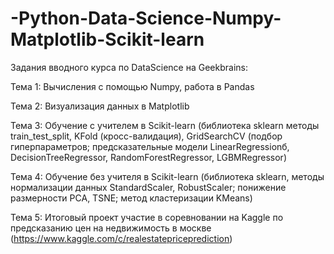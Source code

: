 # -Python-Data-Science-Numpy-Matplotlib-Scikit-learn
Задания вводного курса по DataScience на Geekbrains:

Тема 1: Вычисления с помощью Numpy, работа в Pandas

Тема 2: Визуализация данных в Matplotlib 

Тема 3: Обучение с учителем в Scikit-learn 
(библиотека sklearn методы train_test_split, KFold (кросс-валидация), GridSearchCV (подбор гиперпараметров; предсказательные модели LinearRegressionб, DecisionTreeRegressor, RandomForestRegressor, LGBMRegressor)

Тема 4: Обучение без учителя в Scikit-learn
(библиотека sklearn, методы нормализации данных StandardScaler, RobustScaler; понижение размерности PCA, TSNE; метод кластеризации KMeans)

Тема 5: Итоговый проект
участие в соревновании на Kaggle по предсказанию цен на недвижимость в москве (https://www.kaggle.com/c/realestatepriceprediction)
